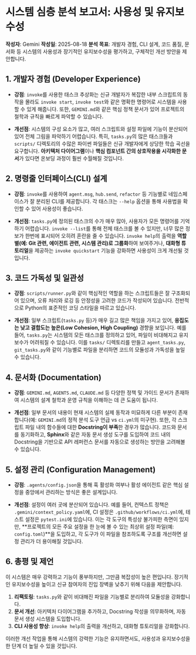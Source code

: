 # 시스템 심층 분석 보고서: 사용성 및 유지보수성

**작성자**: Gemini
**작성일**: 2025-08-18
**분석 목표**: 개발자 경험, CLI 설계, 코드 품질, 문서화 등 시스템의 사용성과 장기적인 유지보수성을 평가하고, 구체적인 개선 방안을 제안합니다.

## 1. 개발자 경험 (Developer Experience)

-   **강점**: `invoke`를 사용한 태스크 추상화는 신규 개발자가 복잡한 내부 스크립트의 동작을 몰라도 `invoke start`, `invoke test`와 같은 명확한 명령어로 시스템을 사용할 수 있게 해줍니다. 또한, `GEMINI.md`와 같은 핵심 정책 문서가 있어 프로젝트의 철학과 규칙을 빠르게 파악할 수 있습니다.

-   **개선점**: 시스템의 구성 요소가 많고, 여러 스크립트와 설정 파일에 기능이 분산되어 있어 전체 그림을 파악하기 어렵습니다. 특히, `tasks.py`의 많은 태스크들과 `scripts/` 디렉토리의 수많은 파이썬 파일들은 신규 개발자에게 상당한 학습 곡선을 요구합니다. **아키텍처 다이어그램**이나 **핵심 컴포넌트 간의 상호작용을 시각화한 문서**가 있다면 온보딩 과정이 훨씬 수월해질 것입니다.

## 2. 명령줄 인터페이스(CLI) 설계

-   **강점**: `invoke`를 사용하여 `agent.msg`, `hub.send`, `refactor` 등 기능별로 네임스페이스가 잘 분리된 CLI를 제공합니다. 각 태스크는 `--help` 옵션을 통해 사용법을 확인할 수 있어 사용성이 좋습니다.

-   **개선점**: `tasks.py`에 정의된 태스크의 수가 매우 많아, 사용자가 모든 명령어를 기억하기 어렵습니다. `invoke --list`를 통해 전체 태스크를 볼 수 있지만, 너무 많은 정보가 한번에 표시되어 오히려 혼란을 줄 수 있습니다. `invoke help`의 출력을 **역할별(예: Git 관련, 에이전트 관련, 시스템 관리)로 그룹화**하여 보여주거나, **대화형 튜토리얼**을 제공하는 `invoke quickstart` 기능을 강화하면 사용성이 크게 개선될 것입니다.

## 3. 코드 가독성 및 일관성

-   **강점**: `scripts/runner.py`와 같이 핵심적인 역할을 하는 스크립트들은 잘 구조화되어 있으며, 오류 처리와 로깅 등 안정성을 고려한 코드가 작성되어 있습니다. 전반적으로 Python의 표준적인 코딩 스타일을 따르고 있습니다.

-   **개선점**: 일부 스크립트(`tasks.py` 등)가 매우 길고 많은 책임을 가지고 있어, **응집도는 낮고 결합도는 높은(Low Cohesion, High Coupling)** 경향을 보입니다. 예를 들어, `tasks.py`는 시스템의 모든 태스크를 정의하고 있어, 파일이 비대해지고 유지보수가 어려워질 수 있습니다. 이를 `tasks/` 디렉토리를 만들고 `agent_tasks.py`, `git_tasks.py`와 같이 기능별로 파일을 분리하면 코드의 모듈성과 가독성을 높일 수 있습니다.

## 4. 문서화 (Documentation)

-   **강점**: `GEMINI.md`, `AGENTS.md`, `CLAUDE.md` 등 다양한 정책 및 가이드 문서가 존재하여 시스템의 설계 철학과 운영 규칙을 이해하는 데 큰 도움이 됩니다.

-   **개선점**: 일부 문서의 내용이 현재 시스템의 실제 동작과 미묘하게 다른 부분이 존재합니다(예: `GEMINI.md`의 정적 분석 도구 언급 vs `ci.yml`의 미구현). 또한, 각 스크립트 파일 내의 함수들에 대한 **Docstring이 부족**한 경우가 많습니다. 코드와 문서를 동기화하고, **Sphinx**와 같은 자동 문서 생성 도구를 도입하여 코드 내의 Docstring을 기반으로 API 레퍼런스 문서를 자동으로 생성하는 방안을 고려해볼 수 있습니다.

## 5. 설정 관리 (Configuration Management)

-   **강점**: `.agents/config.json`을 통해 훅 활성화 여부나 활성 에이전트 같은 핵심 설정을 중앙에서 관리하는 방식은 좋은 설계입니다.

-   **개선점**: 설정이 여러 곳에 분산되어 있습니다. 예를 들어, 컨텍스트 정책은 `.gemini/context_policy.yaml`에, CI 설정은 `.github/workflows/ci.yml`에, 테스트 설정은 `pytest.ini`에 있습니다. 이는 각 도구의 특성상 불가피한 측면이 있지만, **프로젝트의 모든 주요 설정을 한 눈에 볼 수 있는 최상위 설정 파일(예: `config.toml`)**을 도입하고, 각 도구가 이 파일을 참조하도록 구조를 개선하면 설정 관리가 더 용이해질 것입니다.

## 6. 총평 및 제언

이 시스템은 매우 강력하고 기능이 풍부하지만, 그만큼 복잡성이 높은 편입니다. 장기적인 유지보수성을 높이고 신규 참여자의 진입 장벽을 낮추기 위해 다음을 제안합니다.

1.  **리팩토링**: `tasks.py`와 같이 비대해진 파일을 기능별로 분리하여 모듈성을 강화합니다.
2.  **문서 개선**: 아키텍처 다이어그램을 추가하고, Docstring 작성을 의무화하며, 자동 문서 생성 시스템을 도입합니다.
3.  **CLI 사용성 향상**: `invoke help`의 출력을 개선하고, 대화형 튜토리얼을 강화합니다.

이러한 개선 작업을 통해 시스템의 강력한 기능은 유지하면서도, 사용성과 유지보수성을 한 단계 더 높일 수 있을 것입니다.
